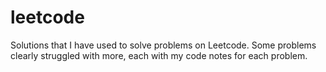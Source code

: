 # leetcode
Solutions that I have used to solve problems on Leetcode. Some problems clearly struggled with more, each with my code notes for each problem.
